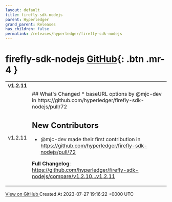 ```yaml
---
layout: default
title: firefly-sdk-nodejs
parent: Hyperledger
grand_parent: Releases
has_children: false
permalink: /releases/hyperledger/firefly-sdk-nodejs
---
```


# firefly-sdk-nodejs <span class="fs-3 right-align">[GitHub](https://github.com/hyperledger/firefly-sdk-nodejs){: .btn .mr-4 }</span>


<div>
    <table>
        <tr>
            <td colspan="2">
                <b>
                    v1.2.11
                </b>
            </td>
        </tr>
        <tr>
            <td>
                <span class="chip">
                    v1.2.11
                </span>
            </td>
            <td>
                ## What's Changed
* baseURL options by @mjc-dev in https://github.com/hyperledger/firefly-sdk-nodejs/pull/72

## New Contributors
* @mjc-dev made their first contribution in https://github.com/hyperledger/firefly-sdk-nodejs/pull/72

**Full Changelog**: https://github.com/hyperledger/firefly-sdk-nodejs/compare/v1.2.10...v1.2.11
            </td>
        </tr>
    </table>
    <a href="https://github.com/hyperledger/firefly-sdk-nodejs/releases/tag/v1.2.11" class=".btn">
        View on GitHub
    </a>
    <span class="right-align">
        Created At 2023-07-27 19:16:22 +0000 UTC
    </span>
</div>

